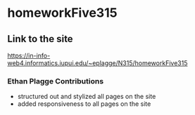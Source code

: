 # homeworkFive315
## Link to the site
https://in-info-web4.informatics.iupui.edu/~eplagge/N315/homeworkFive315

### Ethan Plagge Contributions
 - structured out and stylized all pages on the site
 - added responsiveness to all pages on the site
 
